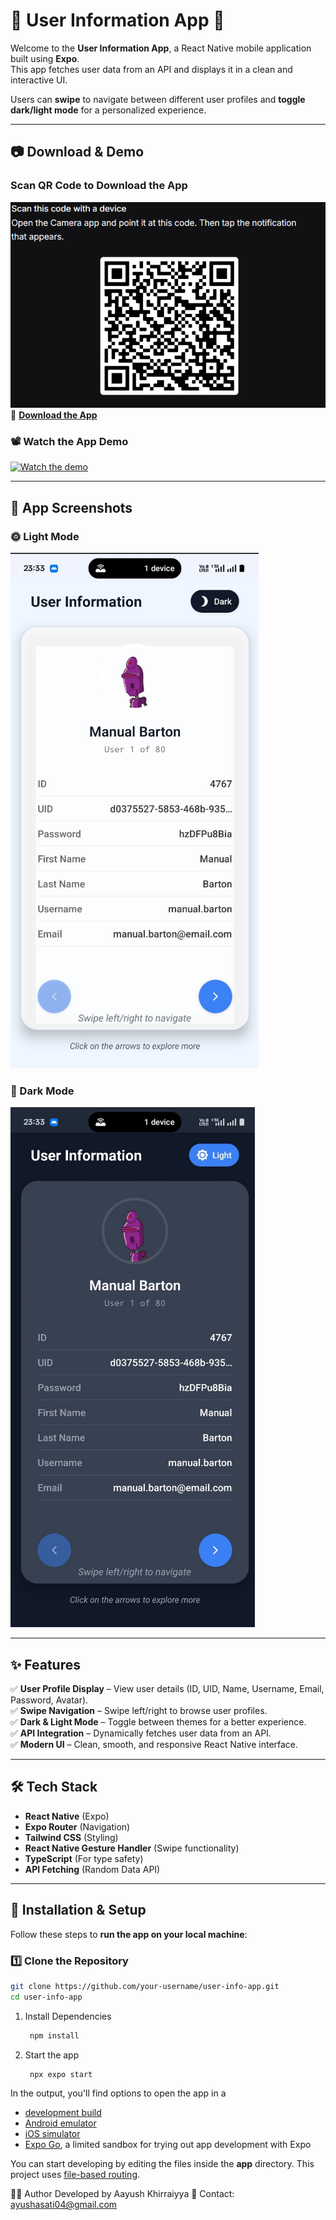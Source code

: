 # 📱 User Information App 🚀

Welcome to the **User Information App**, a React Native mobile application built using **Expo**.  
This app fetches user data from an API and displays it in a clean and interactive UI.  

Users can **swipe** to navigate between different user profiles and **toggle dark/light mode** for a personalized experience.

---

## **📷 Download & Demo**
### **Scan QR Code to Download the App**
![Download QR Code](https://github.com/Aayush9266/UserInfo/blob/main/assets/Screenshot%202025-03-16%20232044.png)
🔗 **[Download the App](https://expo.dev/accounts/ayushasati04/projects/UserInfo/builds/553297ca-2e84-4cda-a30f-007943a3f347)**  

### **📽️ Watch the App Demo**
[![Watch the demo](https://img.shields.io/badge/🎬-Watch%20Demo-red?style=for-the-badge)]([(https://github.com/Aayush9266/UserInfo/blob/main/assets/vdo.mp4)])




---
## **📸 App Screenshots**
### **🌞 Light Mode**
![Light Mode](https://github.com/Aayush9266/UserInfo/blob/main/assets/light-mode.png)

### **🌙 Dark Mode**
![Dark Mode](https://github.com/Aayush9266/UserInfo/blob/main/assets/dark-mode.png)


---

## **✨ Features**
✅ **User Profile Display** – View user details (ID, UID, Name, Username, Email, Password, Avatar).  
✅ **Swipe Navigation** – Swipe left/right to browse user profiles.  
✅ **Dark & Light Mode** – Toggle between themes for a better experience.  
✅ **API Integration** – Dynamically fetches user data from an API.  
✅ **Modern UI** – Clean, smooth, and responsive React Native interface.  

---

## **🛠️ Tech Stack**
- **React Native** (Expo)
- **Expo Router** (Navigation)
- **Tailwind CSS** (Styling)
- **React Native Gesture Handler** (Swipe functionality)
- **TypeScript** (For type safety)
- **API Fetching** (Random Data API)

---

## **🚀 Installation & Setup**
Follow these steps to **run the app on your local machine**:

### **1️⃣ Clone the Repository**
```sh
git clone https://github.com/your-username/user-info-app.git
cd user-info-app
```


1. Install Dependencies

   ```bash
    npm install
   ```

2. Start the app

   ```bash
    npx expo start
   ```



In the output, you'll find options to open the app in a

- [development build](https://docs.expo.dev/develop/development-builds/introduction/)
- [Android emulator](https://docs.expo.dev/workflow/android-studio-emulator/)
- [iOS simulator](https://docs.expo.dev/workflow/ios-simulator/)
- [Expo Go](https://expo.dev/go), a limited sandbox for trying out app development with Expo

You can start developing by editing the files inside the **app** directory. This project uses [file-based routing](https://docs.expo.dev/router/introduction).

👨‍💻 Author
Developed by Aayush Khirraiyya
📧 Contact: ayushasati04@gmail.com
